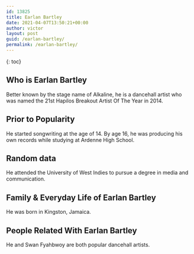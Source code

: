 ```yaml
---
id: 13825
title: Earlan Bartley
date: 2021-04-07T13:50:21+00:00
author: victor
layout: post
guid: /earlan-bartley/
permalink: /earlan-bartley/
---
```



{: toc}


## Who is Earlan Bartley



Better known by the stage name of Alkaline, he is a dancehall artist who was named the 21st Hapilos Breakout Artist Of The Year in 2014.

                
                
                
## Prior to Popularity



He started songwriting at the age of 14. By age 16, he was producing his own records while studying at Ardenne High School.

                
                
                
## Random data



He attended the University of West Indies to pursue a degree in media and communication.

                
                
                
## Family & Everyday Life of Earlan Bartley



He was born in Kingston, Jamaica.

                
                
                
## People Related With Earlan Bartley



He and Swan Fyahbwoy are both popular dancehall artists.

                
              
            
          
          
          